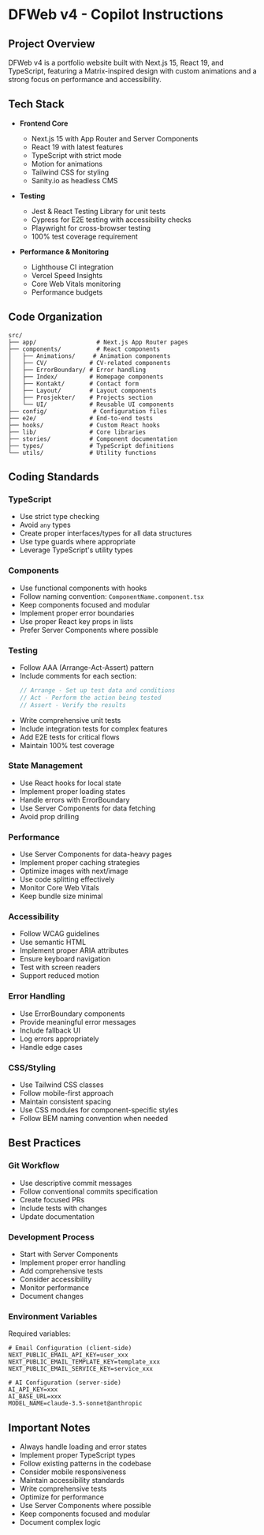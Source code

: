 # DFWeb v4 - Copilot Instructions

## Project Overview
DFWeb v4 is a portfolio website built with Next.js 15, React 19, and TypeScript, featuring a Matrix-inspired design with custom animations and a strong focus on performance and accessibility.

## Tech Stack
- **Frontend Core**
  - Next.js 15 with App Router and Server Components
  - React 19 with latest features
  - TypeScript with strict mode
  - Motion for animations
  - Tailwind CSS for styling
  - Sanity.io as headless CMS

- **Testing**
  - Jest & React Testing Library for unit tests
  - Cypress for E2E testing with accessibility checks
  - Playwright for cross-browser testing
  - 100% test coverage requirement

- **Performance & Monitoring**
  - Lighthouse CI integration
  - Vercel Speed Insights
  - Core Web Vitals monitoring
  - Performance budgets

## Code Organization
```
src/
├── app/                 # Next.js App Router pages
├── components/          # React components
│   ├── Animations/     # Animation components
│   ├── CV/            # CV-related components
│   ├── ErrorBoundary/ # Error handling
│   ├── Index/         # Homepage components
│   ├── Kontakt/       # Contact form
│   ├── Layout/        # Layout components
│   ├── Prosjekter/    # Projects section
│   └── UI/            # Reusable UI components
├── config/             # Configuration files
├── e2e/               # End-to-end tests
├── hooks/             # Custom React hooks
├── lib/               # Core libraries
├── stories/           # Component documentation
├── types/             # TypeScript definitions
└── utils/             # Utility functions
```

## Coding Standards

### TypeScript
- Use strict type checking
- Avoid `any` types
- Create proper interfaces/types for all data structures
- Use type guards where appropriate
- Leverage TypeScript's utility types

### Components
- Use functional components with hooks
- Follow naming convention: `ComponentName.component.tsx`
- Keep components focused and modular
- Implement proper error boundaries
- Use proper React key props in lists
- Prefer Server Components where possible

### Testing
- Follow AAA (Arrange-Act-Assert) pattern
- Include comments for each section:
  ```typescript
  // Arrange - Set up test data and conditions
  // Act - Perform the action being tested
  // Assert - Verify the results
  ```
- Write comprehensive unit tests
- Include integration tests for complex features
- Add E2E tests for critical flows
- Maintain 100% test coverage

### State Management
- Use React hooks for local state
- Implement proper loading states
- Handle errors with ErrorBoundary
- Use Server Components for data fetching
- Avoid prop drilling

### Performance
- Use Server Components for data-heavy pages
- Implement proper caching strategies
- Optimize images with next/image
- Use code splitting effectively
- Monitor Core Web Vitals
- Keep bundle size minimal

### Accessibility
- Follow WCAG guidelines
- Use semantic HTML
- Implement proper ARIA attributes
- Ensure keyboard navigation
- Test with screen readers
- Support reduced motion

### Error Handling
- Use ErrorBoundary components
- Provide meaningful error messages
- Include fallback UI
- Log errors appropriately
- Handle edge cases

### CSS/Styling
- Use Tailwind CSS classes
- Follow mobile-first approach
- Maintain consistent spacing
- Use CSS modules for component-specific styles
- Follow BEM naming convention when needed

## Best Practices

### Git Workflow
- Use descriptive commit messages
- Follow conventional commits specification
- Create focused PRs
- Include tests with changes
- Update documentation

### Development Process
- Start with Server Components
- Implement proper error handling
- Add comprehensive tests
- Consider accessibility
- Monitor performance
- Document changes

### Environment Variables
Required variables:
```env
# Email Configuration (client-side)
NEXT_PUBLIC_EMAIL_API_KEY=user_xxx
NEXT_PUBLIC_EMAIL_TEMPLATE_KEY=template_xxx
NEXT_PUBLIC_EMAIL_SERVICE_KEY=service_xxx

# AI Configuration (server-side)
AI_API_KEY=xxx
AI_BASE_URL=xxx
MODEL_NAME=claude-3.5-sonnet@anthropic
```

## Important Notes
- Always handle loading and error states
- Implement proper TypeScript types
- Follow existing patterns in the codebase
- Consider mobile responsiveness
- Maintain accessibility standards
- Write comprehensive tests
- Optimize for performance
- Use Server Components where possible
- Keep components focused and modular
- Document complex logic

